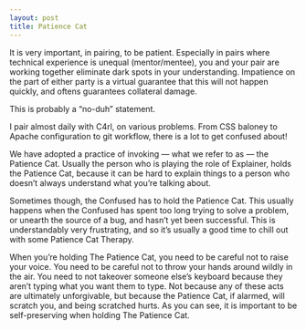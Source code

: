 ```yaml
---
layout: post
title: Patience Cat
---
```


It is very important, in pairing, to be patient.  Especially in pairs where technical experience is unequal (mentor/mentee), you and your pair are working together eliminate dark spots in your understanding. Impatience on the part of either party is a virtual guarantee that this will not happen quickly, and oftens guarantees collateral damage.

This is probably a “no-duh” statement.

I pair almost daily with C4rl, on various problems. From CSS baloney to Apache configuration to git workflow, there is a lot to get confused about!

We have adopted a practice of invoking — what we refer to as — the Patience Cat.  Usually the person who is playing the role of Explainer, holds the Patience Cat, because it can be hard to explain things to a person who doesn’t always understand what you’re talking about.

Sometimes though, the Confused has to hold the Patience Cat.  This usually happens when the Confused has spent too long trying to solve a problem, or unearth the source of a bug, and hasn’t yet been successful.  This is understandably very frustrating, and so it’s usually a good time to chill out with some Patience Cat Therapy.

When you’re holding The Patience Cat, you need to be careful not to raise your voice. You need to be careful not to throw your hands around wildly in the air.  You need to not takeover someone else’s keyboard because they aren’t typing what you want them to type.  Not because any of these acts are ultimately unforgivable, but because the Patience Cat, if alarmed, will scratch you, and being scratched hurts.  As you can see, it is important to be self-preserving when holding The Patience Cat.
